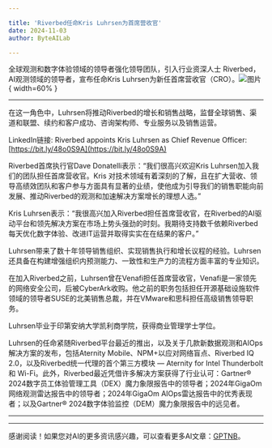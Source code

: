 ```yaml
---

title: 'Riverbed任命Kris Luhrsen为首席营收官'
date: 2024-11-03
author: ByteAILab

---
```


全球观测和数字体验领域的领导者强化领导团队，引入行业资深人士
Riverbed，AI观测领域的领导者，宣布任命Kris Luhrsen为新任首席营收官（CRO）。![图片](https://ai-techpark.com/wp-content/uploads/2024/10/Riverbed-960x540.jpg){ width=60% }

---
在这一角色中，Luhrsen将推动Riverbed的增长和销售战略，监督全球销售、渠道和联盟、续约和客户成功、咨询架构师、专业服务以及销售运营。

LinkedIn链接: Riverbed appoints Kris Luhrsen as Chief Revenue Officer: [https://bit.ly/48o0S9A](https://bit.ly/48o0S9A)

Riverbed首席执行官Dave Donatelli表示：“我们很高兴欢迎Kris Luhrsen加入我们的团队担任首席营收官。Kris 对技术领域有着深刻的了解，且在扩大营收、领导高绩效团队和客户参与方面具有显著的业绩，使他成为引导我们的销售职能向前发展、推动Riverbed的观测和加速解决方案增长的理想人选。”

Kris Luhrsen表示：“我很高兴加入Riverbed担任首席营收官，在Riverbed的AI驱动平台和领先解决方案在市场上势头强劲的时刻。我期待支持数千依赖Riverbed每天优化数字体验、改进IT运营并取得实实在在结果的客户。”

Luhrsen带来了数十年领导销售组织、实现销售执行和增长议程的经验。Luhrsen还具备在构建增强组织内预测能力、一致性和生产力的流程方面丰富的专业知识。

在加入Riverbed之前，Luhrsen曾在Venafi担任首席营收官，Venafi是一家领先的网络安全公司，后被CyberArk收购。他之前的职务包括担任开源基础设施软件领域的领导者SUSE的北美销售总裁，并在VMware和思科担任高级销售领导职务。

Luhrsen毕业于印第安纳大学凯利商学院，获得商业管理学士学位。

Luhrsen的任命紧随Riverbed平台最近的推出，以及关于几款新数据观测和AIOps解决方案的发布，包括Aternity Mobile、NPM+以应对网络盲点、Riverbed IQ 2.0，以及Riverbed统一代理的首个第三方模块 — Aternity for Intel Thunderbolt 和 Wi-Fi。此外，Riverbed最近凭借许多解决方案获得了行业认可：Gartner® 2024数字员工体验管理工具（DEX）魔力象限报告中的领导者；2024年GigaOm网络观测雷达报告中的领导者；2024年GigaOm AIOps雷达报告中的优秀表现者；以及Gartner® 2024数字体验监控（DEM）魔力象限报告中的远见者。


---
---
感谢阅读！如果您对AI的更多资讯感兴趣，可以查看更多AI文章：[GPTNB](https://gptnb.com)。